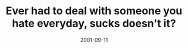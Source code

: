 ---
layout: base.njk
title : 'Ever had to deal with someone you hate everyday, sucks doesn&#39;t it?' 
view_title : 'Ever had to deal with someone you hate everyday, sucks doesn&#39;t it?' 
year : '2001' 
date : '2001-09-11' 
img_file : '/drawing/everyday.png' 
html_file : 'everyday' 
next_html : 'iwouldwrite.html' 
year_order : '200' 
permalink : "title/{{html_file}}.html"
---